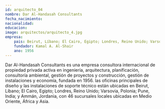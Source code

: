 ```yaml
---
id: arquitecto_04
nombre: Dar Al-Handasah Consultants
fecha_nacimiento: 
nacionalidad: 
educacion: 	
image: arquitectos/arquitecto_4.jpg
empresa: 
    pais: Beirut, Líbano; El Cairo, Egipto; Londres, Reino Unido; Varsovia, Polonia; Pune, India; y Ammán, Jordania, con 46 sucursales locales ubicadas en Medio Oriente, África y Asia.  
    fundador: Kamal A. Al-Shair 
    ano: 1956
---
```

Dar Al-Handasah Consultants es una empresa consultora internacional de propiedad privada activa en ingeniería, arquitectura, planificación, consultoría ambiental, gestión de proyectos y construcción, gestión de instalaciones y economía, fundada en 1956. las oficinas principales de diseño y las instalaciones de soporte técnico están ubicadas en Beirut, Líbano; El Cairo, Egipto; Londres, Reino Unido; Varsovia, Polonia; Pune, India; y Ammán, Jordania, con 46 sucursales locales ubicadas en Medio Oriente, África y Asia. 